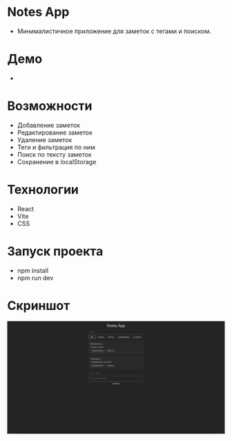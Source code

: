 # Notes App
- Минималистичное приложение для заметок с тегами и поиском.  

# Демо
- 

# Возможности
- Добавление заметок
- Редактирование заметок
- Удаление заметок
- Теги и фильтрация по ним
- Поиск по тексту заметок
- Сохранение в localStorage

# Технологии
- React 
- Vite
- CSS

# Запуск проекта
- npm install
- npm run dev

# Скриншот
![Notes App Screenshot](./public/screenshot.png)